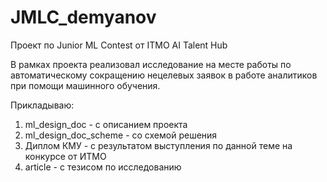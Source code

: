 # JMLC_demyanov

Проект по Junior ML Contest от ITMO AI Talent Hub

В рамках проекта реализовал исследование на месте работы по автоматическому сокращению нецелевых заявок в работе аналитиков при помощи машинного обучения.

Прикладываю:
1. ml_design_doc - с описанием проекта
2. ml_design_doc_scheme - со схемой решения
3. Диплом КМУ - с результатом выступления по данной теме на конкурсе от ИТМО
4. article - с тезисом по исследованию
